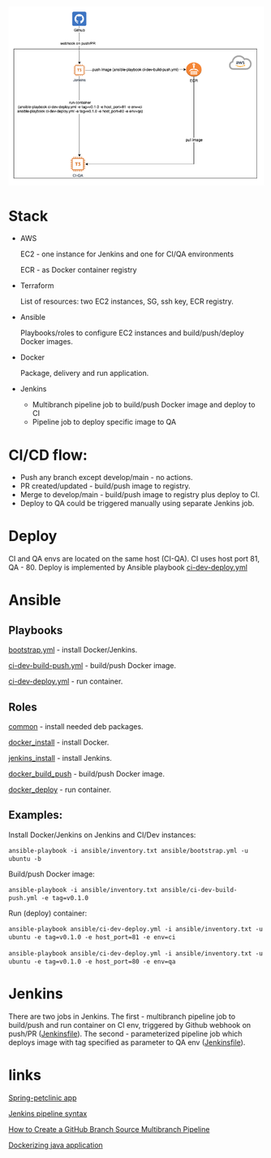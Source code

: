 ![CI-CD](img/CI-CD.png)
# Stack
- AWS

    EC2 - one instance for Jenkins and one for CI/QA environments

    ECR - as Docker container registry

- Terraform

    List of resources: two EC2 instances, SG, ssh key, ECR registry.

- Ansible

    Playbooks/roles to configure EC2 instances and build/push/deploy Docker images. 
- Docker

    Package, delivery and run application.

- Jenkins

    - Multibranch pipeline job to build/push Docker image and deploy to CI
    - Pipeline job to deploy specific image to QA

# CI/CD flow:
- Push any branch except develop/main - no actions.
- PR created/updated - build/push image to registry.
- Merge to develop/main - build/push image to registry plus deploy to CI.
- Deploy to QA could be triggered manually using separate Jenkins job.

# Deploy
CI and QA envs are located on the same host (CI-QA). CI uses host port 81, QA - 80.
Deploy is implemented by Ansible playbook [ci-dev-deploy.yml](ansible/ci-dev-build-push.yml) 

# Ansible
## Playbooks
[bootstrap.yml](ansible/bootstrap.yml) - install Docker/Jenkins.

[ci-dev-build-push.yml](ansible/ci-dev-build-push.yml) - build/push Docker image.

[ci-dev-deploy.yml](ansible/ci-dev-deploy.yml) - run container.
## Roles
[common](ansible/roles/common) - install needed deb packages.

[docker_install](ansible/roles/docker_install) - install Docker.

[jenkins_install](ansible/roles/jenkins_install) - install Jenkins.

[docker_build_push](ansible/roles/docker_build_push) - build/push Docker image.

[docker_deploy](ansible/roles/docker_deploy) - run container.

## Examples:
Install Docker/Jenkins on Jenkins and CI/Dev instances:
```
ansible-playbook -i ansible/inventory.txt ansible/bootstrap.yml -u ubuntu -b
```

Build/push Docker image:
```
ansible-playbook -i ansible/inventory.txt ansible/ci-dev-build-push.yml -e tag=v0.1.0 
```

Run (deploy) container:
```
ansible-playbook ansible/ci-dev-deploy.yml -i ansible/inventory.txt -u ubuntu -e tag=v0.1.0 -e host_port=81 -e env=ci

ansible-playbook ansible/ci-dev-deploy.yml -i ansible/inventory.txt -u ubuntu -e tag=v0.1.0 -e host_port=80 -e env=qa
```

# Jenkins
There are two jobs in Jenkins. The first - multibranch pipeline job to build/push and run container on CI env, triggered by Github webhook on push/PR ([Jenkinsfile](Jenkinsfile)). The second - parameterized pipeline job which deploys image with tag specified as parameter to QA env ([Jenkinsfile](Jenkinsfile_QA_deploy)).

# links
[Spring-petclinic app](https://github.com/spring-projects/spring-petclinic)

[Jenkins pipeline syntax](https://www.jenkins.io/doc/book/pipeline/syntax/)

[How to Create a GitHub Branch Source Multibranch Pipeline](https://www.youtube.com/watch?v=ZWwmh4gqia4)

[Dockerizing java application ](https://docs.docker.com/language/java/)
